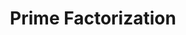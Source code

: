 ---
title: Prime Factorization
id: prime-factorization
script: /examples/math/prime-factorization.js
description: This interactive visualizes the prime factorization tree for a given number.
input: There is a number input that takes a number less than one-hundred million.
tags: undefined
weight: 1
draft: undefined
---